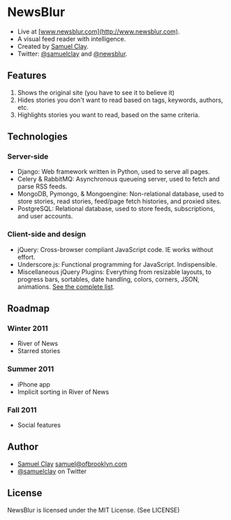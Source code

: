# NewsBlur

 * Live at [www.newsblur.com](http://www.newsblur.com).
 * A visual feed reader with intelligence.
 * Created by [Samuel Clay](http://www.samuelclay.com). 
 * Twitter: [@samuelclay](http://twitter.com/samuelclay) and 
   [@newsblur](http://twitter.com/newsblur).

## Features

 1. Shows the original site (you have to see it to believe it)
 2. Hides stories you don't want to read based on tags, keywords, authors, etc.
 3. Highlights stories you want to read, based on the same criteria.

## Technologies

### Server-side

 * Django: Web framework written in Python, used to serve all pages.
 * Celery & RabbitMQ: Asynchronous queueing server, used to fetch and parse 
   RSS feeds.
 * MongoDB, Pymongo, & Mongoengine: Non-relational database, used to store 
   stories, read stories, feed/page fetch histories, and proxied sites.
 * PostgreSQL: Relational database, used to store feeds, subscriptions, and 
   user accounts.

### Client-side and design

 * jQuery: Cross-browser compliant JavaScript code. IE works without effort.
 * Underscore.js: Functional programming for JavaScript. Indispensible.
 * Miscellaneous jQuery Plugins: Everything from resizable layouts, to progress 
   bars, sortables, date handling, colors, corners, JSON, animations. 
   [See the complete list](https://github.com/samuelclay/NewsBlur/tree/master/media/js).

Roadmap
-------

### Winter 2011 ###

 * River of News
 * Starred stories

### Summer 2011 ###
 
 * iPhone app
 * Implicit sorting in River of News
 
### Fall 2011 ###

 * Social features

Author
------

 * [Samuel Clay](http://www.samuelclay.com) <samuel@ofbrooklyn.com>
 * [@samuelclay](http://twitter.com/samuelclay) on Twitter
 
License
-------

NewsBlur is licensed under the MIT License. (See LICENSE)